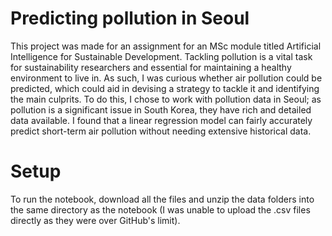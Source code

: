 # Predicting pollution in Seoul

This project was made for an assignment for an MSc module titled Artificial Intelligence for Sustainable Development. Tackling pollution is a vital task for sustainability researchers and essential for maintaining a healthy environment to live in. As such, I was curious whether air pollution could be predicted, which could aid in devising a strategy to tackle it and identifying the main culprits. To do this, I chose to work with pollution data in Seoul; as pollution is a significant issue in South Korea, they have rich and detailed data available. I found that a linear regression model can fairly accurately predict short-term air pollution without needing extensive historical data.

# Setup

To run the notebook, download all the files and unzip the data folders into the same directory as the notebook (I was unable to upload the .csv files directly as they were over GitHub's limit).
